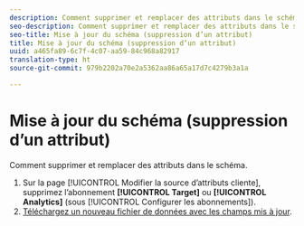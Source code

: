 ```yaml
---
description: Comment supprimer et remplacer des attributs dans le schéma.
seo-description: Comment supprimer et remplacer des attributs dans le schéma.
seo-title: Mise à jour du schéma (suppression d’un attribut)
title: Mise à jour du schéma (suppression d’un attribut)
uuid: a465fa89-6c7f-4c07-aa59-84c968a82917
translation-type: ht
source-git-commit: 979b2202a70e2a5362aa86a65a17d7c4279b3a1a

---
```



# Mise à jour du schéma (suppression d’un attribut)

Comment supprimer et remplacer des attributs dans le schéma.


1. Sur la page [!UICONTROL Modifier la source d’attributs cliente], supprimez l’abonnement **[!UICONTROL Target]** ou **[!UICONTROL Analytics]** (sous [!UICONTROL Configurer les abonnements]).
1. [Téléchargez un nouveau fichier de données avec les champs mis à jour](../attributes/t-crs-usecase.md#task_BCC327B2A0EF4A1BBB2934013AB92B78).

